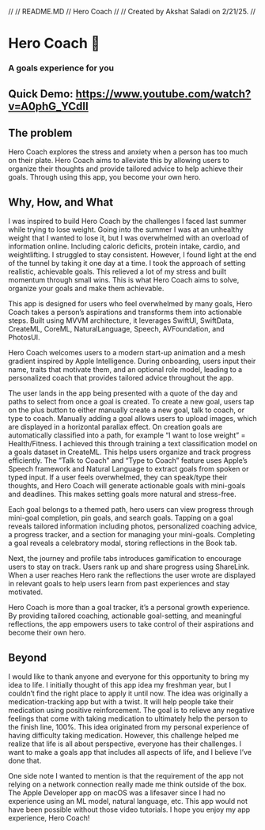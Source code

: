 //
//  README.MD
//  Hero Coach
//
//  Created by Akshat  Saladi on 2/21/25.
//

# Hero Coach 🧢
### A goals experience for you

## Quick Demo: https://www.youtube.com/watch?v=A0phG_YCdII

## The problem
Hero Coach explores the stress and anxiety when a person has too much on their plate. Hero Coach aims to alleviate this by allowing users to organize their thoughts and provide tailored advice to help achieve their goals. Through using this app, you become your own hero.

## Why, How, and What
I was inspired to build Hero Coach by the challenges I faced last summer while trying to lose weight. Going into the summer I was at an unhealthy weight that I wanted to lose it, but I was overwhelmed with an overload of information online. Including caloric deficits, protein intake, cardio, and weightlifting. I struggled to stay consistent. However, I found light at the end of the tunnel by taking it one day at a time. I took the approach of setting realistic, achievable goals. This relieved a lot of my stress and built momentum through small wins. This is what Hero Coach aims to solve, organize your goals and make them achievable.

This app is designed for users who feel overwhelmed by many goals, Hero Coach takes a person’s aspirations and transforms them into actionable steps. Built using MVVM architecture, it leverages SwiftUI, SwiftData, CreateML, CoreML, NaturalLanguage, Speech, AVFoundation, and PhotosUI.

Hero Coach welcomes users to a modern start-up animation and a mesh gradient inspired by Apple Intelligence. During onboarding, users input their name, traits that motivate them, and an optional role model, leading to a personalized coach that provides tailored advice throughout the app.

The user lands in the app being presented with a quote of the day and paths to select from once a goal is created. To create a new goal, users tap on the plus button to either manually create a new goal, talk to coach, or type to coach. Manually adding a goal allows users to upload images, which are displayed in a horizontal parallax effect. On creation goals are automatically classified into a path, for example “I want to lose weight” = Health/Fitness. I achieved this through training a text classification model on a goals dataset in CreateML. This helps users organize and track progress efficiently.
The ”Talk to Coach” and “Type to Coach” feature uses Apple’s Speech framework and Natural Language to extract goals from spoken or typed input. If a user feels overwhelmed, they can speak/type their thoughts, and Hero Coach will generate actionable goals with mini-goals and deadlines. This makes setting goals more natural and stress-free.

Each goal belongs to a themed path, hero users can view progress through mini-goal completion, pin goals, and search goals. Tapping on a goal reveals tailored information including photos, personalized coaching advice, a progress tracker, and a section for managing your mini-goals. Completing a goal reveals a celebratory modal, storing reflections in the Book tab.

Next, the journey and profile tabs introduces gamification to encourage users to stay on track. Users rank up and share progress using ShareLink. When a user reaches Hero rank the reflections the user wrote are displayed in relevant goals to help users learn from past experiences and stay motivated.

Hero Coach is more than a goal tracker, it’s a personal growth experience. By providing tailored coaching, actionable goal-setting, and meaningful reflections, the app empowers users to take control of their aspirations and become their own hero.

## Beyond
I would like to thank anyone and everyone for this opportunity to bring my idea to life. I initially thought of this app idea my freshman year, but I couldn’t find the right place to apply it until now. The idea was originally a medication-tracking app but with a twist. It will help people take their medication using positive reinforcement. The goal is to relieve any negative feelings that come with taking medication to ultimately help the person to the finish line, 100%. This idea originated from my personal experience of having difficulty taking medication. However, this challenge helped me realize that life is all about perspective, everyone has their challenges. I want to make a goals app that includes all aspects of life, and I believe I’ve done that.

One side note I wanted to mention is that the requirement of the app not relying on a network connection really made me think outside of the box. The Apple Developer app on macOS was a lifesaver since I had no experience using an ML model, natural language, etc. This app would not have been possible without those video tutorials. I hope you enjoy my app experience, Hero Coach!

